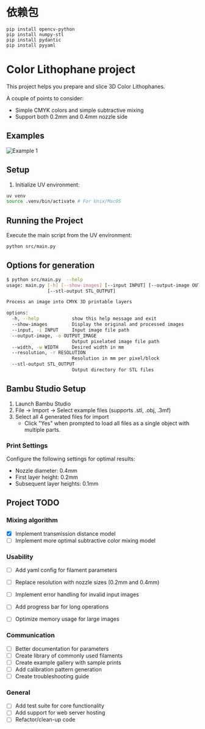 # 依赖包
```
pip install opencv-python
pip install numpy-stl
pip install pydantic
pip install pyyaml
```
# Color Lithophane project

This project helps you prepare and slice 3D Color Lithophanes.

A couple of points to consider:
* Simple CMYK colors and simple subtractive mixing
* Support both 0.2mm and 0.4mm nozzle side

## Examples

![Example 1](./examples/example_printed.png)

## Setup



1. Initialize UV environment:

```bash
uv venv
source .venv/bin/activate # For Unix/MacOS
```

## Running the Project

Execute the main script from the UV environment:

```bash
python src/main.py
```

## Options for generation

```bash
$ python src/main.py  --help
usage: main.py [-h] [--show-images] [--input INPUT] [--output-image OUTPUT_IMAGE] [--width WIDTH] [--resolution RESOLUTION]
               [--stl-output STL_OUTPUT]

Process an image into CMYK 3D printable layers

options:
  -h, --help            show this help message and exit
  --show-images         Display the original and processed images
  --input, -i INPUT     Input image file path
  --output-image, -o OUTPUT_IMAGE
                        Output pixelated image file path
  --width, -w WIDTH     Desired width in mm
  --resolution, -r RESOLUTION
                        Resolution in mm per pixel/block
  --stl-output STL_OUTPUT
                        Output directory for STL files
```



## Bambu Studio Setup

1. Launch Bambu Studio
2. File → Import → Select example files (supports .stl, .obj, .3mf)
3. Select all 4 generated files for import
   - Click "Yes" when prompted to load all files as a single object with multiple parts.

### Print Settings
Configure the following settings for optimal results:

- Nozzle diameter: 0.4mm
- First layer height: 0.2mm
- Subsequent layer heights: 0.1mm

## Project TODO

### Mixing algorithm
- [x] Implement transmission distance model
- [ ] Implement more optimal subtractive color mixing model

### Usability
- [ ] Add yaml config for filament parameters
- [ ] Replace resolution with nozzle sizes (0.2mm and 0.4mm)
- [ ] Implement error handling for invalid input images
- [ ] Add progress bar for long operations
- [ ] Optimize memory usage for large images


### Communication
- [ ] Better documentation for parameters
- [ ] Create library of commonly used filaments
- [ ] Create example gallery with sample prints
- [ ] Add calibration pattern generation
- [ ] Create troubleshooting guide

### General
- [ ] Add test suite for core functionality
- [ ] Add support for web server hosting
- [ ] Refactor/clean-up code